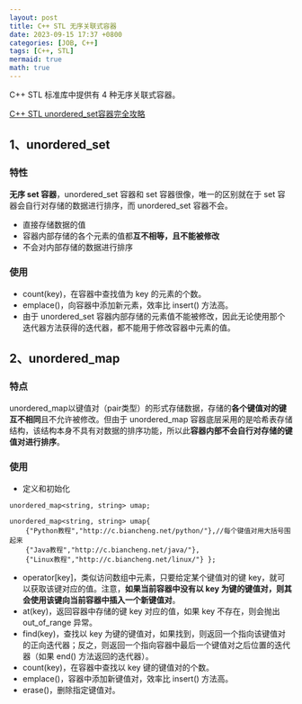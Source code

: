 ```yaml
---
layout: post
title: C++ STL 无序关联式容器
date: 2023-09-15 17:37 +0800
categories: [JOB, C++]
tags: [C++, STL]
mermaid: true
math: true
---
```


C++ STL 标准库中提供有 4 种无序关联式容器。

[C++ STL unordered_set容器完全攻略](http://c.biancheng.net/view/7250.html)

## 1、unordered_set 

### 特性

**无序 set 容器**，unordered_set 容器和 set 容器很像，唯一的区别就在于 set 容器会自行对存储的数据进行排序，而 unordered_set 容器不会。

- 直接存储数据的值
- 容器内部存储的各个元素的值都**互不相等，且不能被修改**
- 不会对内部存储的数据进行排序
  
### 使用

- count(key)，在容器中查找值为 key 的元素的个数。
- emplace()，向容器中添加新元素，效率比 insert() 方法高。
- 由于 unordered_set 容器内部存储的元素值不能被修改，因此无论使用那个迭代器方法获得的迭代器，都不能用于修改容器中元素的值。

## 2、unordered_map

### 特点

unordered_map以键值对（pair类型）的形式存储数据，存储的**各个键值对的键互不相同**且不允许被修改。但由于 unordered_map 容器底层采用的是哈希表存储结构，该结构本身不具有对数据的排序功能，所以此**容器内部不会自行对存储的键值对进行排序**。

### 使用

- 定义和初始化

```
unordered_map<string, string> umap;

unordered_map<string, string> umap{
    {"Python教程","http://c.biancheng.net/python/"},//每个键值对用大括号围起来
    {"Java教程","http://c.biancheng.net/java/"},
    {"Linux教程","http://c.biancheng.net/linux/"} };
```

- operator[key]，类似访问数组中元素，只要给定某个键值对的键 key，就可以获取该键对应的值。注意，**如果当前容器中没有以 key 为键的键值对，则其会使用该键向当前容器中插入一个新键值对**。
- at(key)，返回容器中存储的键 key 对应的值，如果 key 不存在，则会抛出 out_of_range 异常。 
- find(key)，查找以 key 为键的键值对，如果找到，则返回一个指向该键值对的正向迭代器；反之，则返回一个指向容器中最后一个键值对之后位置的迭代器（如果 end() 方法返回的迭代器）。
- count(key)，在容器中查找以 key 键的键值对的个数。
- emplace()，容器中添加新键值对，效率比 insert() 方法高。
- erase()，删除指定键值对。
  